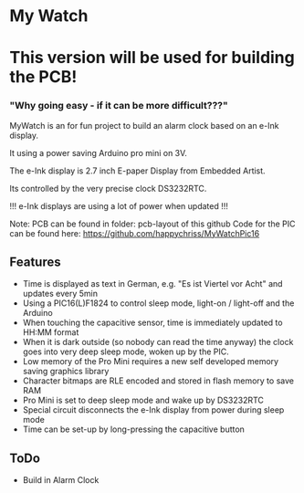 # My Watch
# This version will be used for building the PCB!

### "Why going easy - if it can be more difficult???"

MyWatch is an for fun project to build an alarm clock based on an e-Ink display.

It using a power saving Arduino pro mini on 3V.

The e-Ink display is 2.7 inch E-paper Display from Embedded Artist.

Its controlled by the very precise clock DS3232RTC.

!!! e-Ink displays are using a lot of power when updated !!!

Note:
PCB can be found in folder: pcb-layout of this github
Code for the PIC can be found here: https://github.com/happychriss/MyWatchPic16

## Features
* Time is displayed as text in German, e.g. "Es ist Viertel vor Acht" and updates every 5min
* Using a PIC16(L)F1824 to control sleep mode, light-on / light-off and the Arduino
* When touching the capacitive sensor, time is immediately updated to HH:MM format
* When it is dark outside (so nobody can read the time anyway) the clock goes into very deep sleep mode, woken up 
  by the PIC. 
* Low memory of the Pro Mini requires a new self developed memory saving graphics library
* Character bitmaps are RLE encoded and stored in flash memory to save RAM
* Pro Mini is set to deep sleep mode and wake up by DS3232RTC
* Special circuit disconnects the e-Ink display from power during sleep mode
* Time can be set-up by long-pressing the capacitive button

## ToDo
* Build in Alarm Clock
